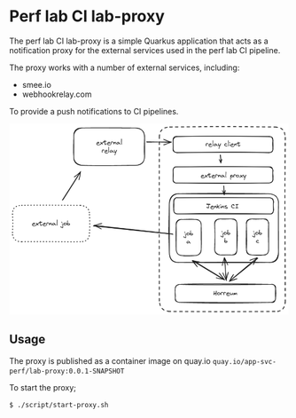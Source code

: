 # Perf lab CI lab-proxy

The perf lab CI lab-proxy is a simple Quarkus application that acts as a
notification proxy for the external services used in the perf lab CI pipeline. 

The proxy works with a number of external services, including:
* smee.io
* webhookrelay.com

To provide a push notifications to CI pipelines.

![Proxy workflow image](docs/images/labCiProxy.png "Porxy workflow")

## Usage

The proxy is published as a container image on quay.io `quay.io/app-svc-perf/lab-proxy:0.0.1-SNAPSHOT`


To start the proxy;

```shell
$ ./script/start-proxy.sh
```
